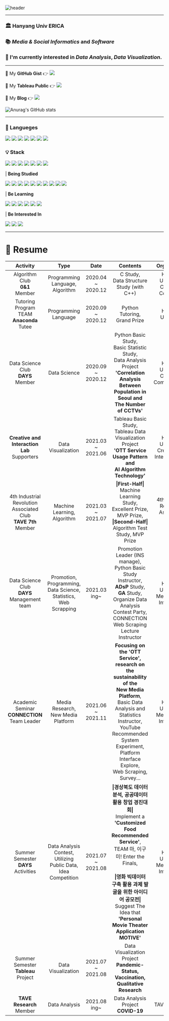 ![header](https://capsule-render.vercel.app/api?type=waving&color=E3A6AE&height=300&section=header&text=Welcome%20to%20Eunjin's%20Git%20Hub&fontSize=60&animation=fadeIn&fontColor=FFFFFF)

--- 

### 🏛 **Hanyang Univ ERICA**

### 📚 *Media & Social Informatics* and *Software*

### 🌈 I'm currently interested in *Data Analysis*, *Data Visualization*.

--- 

💎 My **GitHub Gist** 👉 <a href="https://gist.github.com/jayjinnie" target="_blank"><img src="https://img.shields.io/badge/GitHub%20Gist-181717?style=flat-square&logo=GitHub&logoColor=white"></a> 

👑  My **Tableau Public** 👉 <a href="https://public.tableau.com/profile/jung.eunjin#!/" target="_blank"><img src="https://img.shields.io/badge/Tableau-E97627?style=flat-square&logo=Tableau&logoColor=white"></a> 

🎠 My **Blog** 👉 <a href="https://blog.naver.com/eunvely227" target="_blank"><img src="https://img.shields.io/badge/BLOG-03C75A?style=flat-square&logo=Blogger&logoColor=white"/></a> 

![Anurag's GitHub stats](https://github-readme-stats.vercel.app/api?username=jayjinnie&show_icons=true&theme=dracula&text_color=835858&bg_color=FFF5EA%border_color=7E6BC4&count_private=true&icon_color=835858)

--- 

### **💬 Langueges**    

<img src="https://img.shields.io/badge/Python-0769AD?style=for-the-badge&logo=Python&logoColor=white"> <img src="https://img.shields.io/badge/Java-007396?style=for-the-badge&logo=Java&logoColor=white"> <img src="https://img.shields.io/badge/C-AAAAAA?style=for-the-badge&logo=C&logoColor=white"> <img src="https://img.shields.io/badge/C++-495464?style=for-the-badge&logo=C%2B%2B&logoColor=white"> <img src="https://img.shields.io/badge/R-1572B6?style=for-the-badge&logo=R&logoColor=white"> <img src="https://img.shields.io/badge/SQL-4479A1?style=for-the-badge&logo=MySQL&logoColor=black"> <img src="https://img.shields.io/badge/javascript-F7DF1E?style=for-the-badge&logo=javascript&logoColor=black"> 

### **💡 Stack**

<img src="https://img.shields.io/badge/Tableau-E97627?style=for-the-badge&logo=Tableau&logoColor=white"> <img src="https://img.shields.io/badge/GitHub-181717?style=for-the-badge&logo=GitHub&logoColor=white"> <img src="https://img.shields.io/badge/Kaggle-20BEFF?style=for-the-badge&logo=Kaggle&logoColor=white"> <img src="https://img.shields.io/badge/Anaconda-44A833?style=for-the-badge&logo=Anaconda&logoColor=white"> <img src="https://img.shields.io/badge/BOJ-0099E5?style=for-the-badge&logoColor=white"> <img src="https://img.shields.io/badge/Prezi-3181FF?style=for-the-badge&logo=Prezi&logoColor=white"> <img src="https://img.shields.io/badge/Photoshop-31A8FF?style=for-the-badge&logo=Adobe%20Photoshop&logoColor=white"> 

| **Being Studied**

<img src="https://img.shields.io/badge/pandas-94B4A4?style=for-the-badge&logo=pandas&logoColor=white"> <img src="https://img.shields.io/badge/NumPy-4FC08D?style=for-the-badge&logo=NumPy&logoColor=white"> <img src="https://img.shields.io/badge/matplotlib-E3A6AE?style=for-the-badge&logoColor=white"> <img src="https://img.shields.io/badge/XGBoost-E3A6AE?style=for-the-badge&logoColor=white"> <img src="https://img.shields.io/badge/Sklearn-F7931E?style=for-the-badge&logo=scikit-learn&logoColor=white"> <img src="https://img.shields.io/badge/SciPy-8CAAE6?style=for-the-badge&logo=SciPY&logoColor=white"> <img src="https://img.shields.io/badge/SymPy-3B5526?style=for-the-badge&logo=SymPy&logoColor=white"> <img src="https://img.shields.io/badge/Requests-E3A6AE?style=for-the-badge&logoColor=white"> <img src="https://img.shields.io/badge/BeautifulSoup-E3A6AE?style=for-the-badge&logoColor=white"> <img src="https://img.shields.io/badge/Selenium-43B02A?style=for-the-badge&logo=Selenium&logoColor=white"> 

| **Be Learning**

<img src="https://img.shields.io/badge/HTML-E34F26?style=for-the-badge&logo=HTML5&logoColor=white"> <img src="https://img.shields.io/badge/CSS-1572B6?style=for-the-badge&logo=CSS3&logoColor=white"> <img src="https://img.shields.io/badge/Django-092E20?style=for-the-badge&logo=Django&logoColor=white"> <img src="https://img.shields.io/badge/React-61DAFB?style=for-the-badge&logo=React&logoColor=white"> <img src="https://img.shields.io/badge/jQuery-0769AD?style=for-the-badge&logo=jQuery&logoColor=white"> <img src="https://img.shields.io/badge/SQL%20Plus-F80000?style=for-the-badge&logo=Oracle&logoColor=white"> 

| **Be Interested In**

<img src="https://img.shields.io/badge/Excel-217346?style=for-the-badge&logo=Microsoft%20Excel&logoColor=white"> <img src="https://img.shields.io/badge/Keras-D00000?style=for-the-badge&logo=Keras&logoColor=white"> <img src="https://img.shields.io/badge/TensorFlow-FF6F00?style=for-the-badge&logo=TensorFlow&logoColor=white"> 

--- 

# 🔭 **Resume**
|                               **Activity**                              |                                       **Type**                                      |        **Date**       |                                                                                                                                               **Contents**                                                                                                                                              |                      **Organization**                      |
|:-------------------------------------------------------------------:|:-------------------------------------------------------------------------------:|:-----------------:|:---------------------------------------------------------------------------------------------------------------------------------------------------------------------------------------------------------------------------------------------------------------------------------------------------:|:------------------------------------------------------:|
|                 Algorithm Club<br> **0&1**<br>  Member                |                     Programming<br> Language,<br> Algorithm                     | 2020.04 ~ 2020.12 |                                                                                                                             C Study,<br> Data Structure Study (with C++)                                                                                                                            |      Hanyang University.<br>  College of Computing     |
|           Tutoring Program<br> TEAM **Anaconda**<br>  Tutee           |                             Programming<br> Language                            | 2020.09 ~ 2020.12 |                                                                                                                                   Python Tutoring,<br> Grand Prize                                                                                                                                  |                   Hanyang University                   |
|              Data Science Club<br>  **DAYS**<br>  Member              |                                   Data Science                                  | 2020.09 ~ 2020.12 |                                                                   Python Basic Study,<br> Basic Statistic Study,<br> Data Analysis Project<br> **'Correlation Analysis <br> Between Population in Seoul and<br> The Number of CCTVs'**                                                                  |    Hanyang University.<br>  College of Communication   |
|       **Creative and<br>  Interaction Lab**<br> Supporters       |                               Data Visualization                                | 2021.03 ~ 2021.06 |                                                                                     Tableau Basic Study,<br> Tableau Data Visualization Project<br> **'OTT Service Usage Pattern and<br> AI Algorithm Technology'**                                                                                     |  Hanyang University.<br>  Creative and Interaction Lab |
| 4th Industrial Revolution<br> Associated Club<br> **TAVE 7th** Member |                         Machine Learning,<br> Algorithm                         | 2021.03 ~ 2021.07 |                                                                                    **\|First-Half\|** Machine Learning Study,<br> Excellent Prize, MVP Prize,<br> **\|Second-Half\|** Algorithm Test Study,<be> MVP Prize                                                                                   | 4th Industrial Revolution<br> Associated Club<br> TAVE |
|        Data Science Club<br> **DAYS** <br> Management team<br>        | Promotion,<br> Programming,<br> Data Science,<br> Statistics,<br> Web Scrapping |    2021.03 ing~   |                                                      Promotion Leader (INS manage),<br> Python Basic Study Instructor,<br> **ADsP** Study, **GA** Study,<br> Organize Data Analysis Contest Party,<be> CONNECTION Web Scraping Lecture Instructor                                                     |    Hanyang University.<br> Media&Social Informatics    |
|          Academic Seminar<br> **CONNECTION** <br> Team Leader          |                      Media Research,<br> New Media Platform                     | 2021.06 ~ 2021.11 |                     **Focusing on the 'OTT Service',<br> research on the sustainability of the<br>  New Media Platform**,<br> Basic Data Analysis and Statistics Instructor,<br> YouTube Recommended System Experiment,<br> Platform Interface Explore,<br> Web Scraping, Survey...                     |     Hanyang University.<br> Media&Social Informatics   |
|                 Summer Semester<br> **DAYS** Activities                 |      Data Analysis Contest,<br> Utilizing Public Data,<br> Idea Competition     | 2021.07 ~ 2021.08 | **\|경상북도 데이터 분석, 공공데이터 활용 창업 경진대회\|**<br> Implement a **'Customized Food Recommended Service'**,<br> TEAM 마, 이구미! Enter the Finals,<br><br>  **\|영화 빅데이터 구축 활용 과제 발굴을 위한 아이디어 공모전\|**<br> Suggest The Idea that<br> **'Personal Movie Theater Application MOTIVE'** |    Hanyang University.<br> Media&Social Informatics    |
|                 Summer Semester<br> **Tableau** Project                 |                                Data Visualization                               | 2021.07 ~ 2021.08 |                                                                                                                              Data Visualization Project<br>  **Pandemic-Status, Vaccination, Qualitative Research**                                                                                                                             |                         VizLab                         |
|                       **TAVE Research** <br> Member                      |                                  Data Analysis                                  |    2021.08 ing~   |                                                                                                                                Data Analysis Project<br>  **COVID-19**                                                                                                                                |                      TAVE Research                     |
